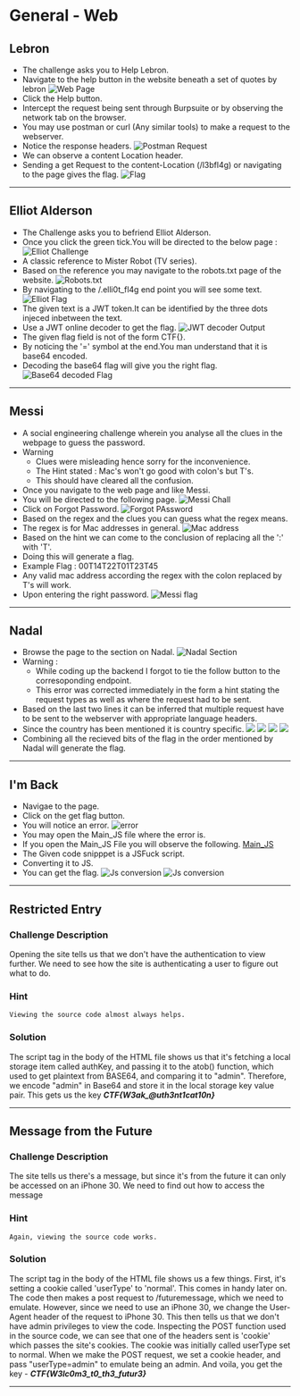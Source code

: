 # General - Web


## Lebron

* The challenge asks you to Help Lebron.
* Navigate to the help button in the website beneath a set of quotes by lebron
	<img src = "./Files/Lebron.png" alt = "Web Page"/>
* Click the Help button.
* Intercept the request being sent through Burpsuite or by observing the network tab on the browser.
* You may use postman or curl (Any similar tools) to make a request to the webserver.
* Notice the response headers.
	<img src = "./Files/Request.png" alt = "Postman Request"/>
* We can observe a content Location header.
* Sending a get Request to the content-Location (/l3bfl4g) or navigating to the page gives the flag.
	<img src = "./Files/LebFlag.png" alt = "Flag"/>

---

## Elliot Alderson

* The Challenge asks you to befriend Elliot Alderson.
* Once you click the green tick.You will be directed to the below page :
	<img src = "./Files/Elliot.png" alt = "Elliot Challenge"/>
* A classic reference to Mister Robot (TV series).
* Based on the reference you may navigate to the robots.txt page of the website.
	<img src = "./Files/Robots.png" alt = "Robots.txt"/>
* By navigating to the  /.elli0t_fl4g end point you will see some text.
	<img src = "./Files/ElliotFlag.png" alt = "Elliot Flag "/>
* The given text is a JWT token.It can be identified by the three dots injeced inbetween the text.
* Use a JWT online decoder to get the flag.
	<img src = "./Files/JWT.png" alt = "JWT decoder Output"/>
* The given flag field is not of the form CTF{}.
* By noticing the '=' symbol at the end.You man understand that it is base64 encoded.
* Decoding the base64 flag will give you the right flag.
	<img src = "./Files/B64.png" alt = "Base64 decoded Flag"/>

---

## Messi

* A social engineering challenge wherein you analyse all the clues in the webpage to guess the password.
* Warning
	* Clues were misleading hence sorry for the inconvenience.
	* The Hint stated : Mac's won't go good with colon's but T's.
	* This should have cleared all the confusion.
* Once you navigate to the web page and like Messi.
* You will be directed to the following page.
	<img src = "./Files/Messi.png" alt = "Messi Chall"/>
* Click on Forgot Password.
	<img src = "./Files/FP.png" alt = "Forgot PAssword"/>
* Based on the regex and the clues you can guess what the regex means.
* The regex is for Mac addresses in general.
	<img src = "./Files/Mac.png" alt = "Mac address"/>
* Based on the hint we can come to the conclusion of replacing all the ':' with 'T'.
* Doing this will generate a flag.
* Example Flag : 00T14T22T01T23T45
* Any valid mac address according the regex with the colon replaced by T's will work.
* Upon entering the right password.
	<img src = "./Files/MessiFlag.png" alt = "Messi flag" />
---

## Nadal

* Browse the page to the section on Nadal.
	<img src = "./Files/Nadal.png" alt = "Nadal Section" />
* Warning :
	* While coding up the backend I forgot to tie the follow button to the corresoponding endpoint.
	* This error was corrected immediately in the form a hint stating the request types as well as where the request had to be sent.
* Based on the last two lines it can be inferred that multiple request have to be sent to the webserver with appropriate language headers.
* Since the country has been mentioned it is country specific.
	<img src="./Files/req1.png"/> 
	<img src="./Files/req2.png"/> 
	<img src="./Files/req3.png"/> 
	<img src="./Files/req4.png"/> 
* Combining all the recieved bits of the flag in the order mentioned by Nadal will generate the flag.
 
---

## I'm Back

* Navigae to the page.
* Click on the get flag button.
* You will notice an error.
	<img src = "./Files/error.png" alt = "error"/>
* You may open the Main_JS file where the error is.
* If you open the Main_JS File you will observe the following.
[Main_JS](Files/Main_JS.js)
* The Given code snipppet is a JSFuck script.
* Converting it to JS.
* You can get the flag.
	<img src = "./Files/JS1.png" alt = "Js conversion"/> 
	<img src = "./Files/JS2.png" alt = "Js conversion"/>

___

## Restricted Entry

### Challenge Description

Opening the site tells us that we don't have the authentication to view further. We need to see how the site is authenticating a user to figure out what to do.

### Hint

```
Viewing the source code almost always helps.
```

### Solution

The script tag in the body of the HTML file shows us that it's fetching a local storage item called authKey, and passing it to the atob() function, which used to get plaintext from BASE64, and comparing it to "admin". Therefore, we encode "admin" in Base64 and store it in the local storage key value pair. This gets us the key ***CTF{W3ak_@uth3nt1cat10n}*** 

---

## Message from the Future

### Challenge Description

The site tells us there's a message, but since it's from the future it can only be accessed on an iPhone 30. We need to find out how to access the message

### Hint

```
Again, viewing the source code works.
```

### Solution

The script tag in the body of the HTML file shows us a few things. First, it's setting a cookie called 'userType' to 'normal'. This comes in handy later on. The code then makes a post request to /futuremessage, which we need to emulate. However, since we need to use an iPhone 30, we change the User-Agent header of the request to iPhone 30. This then tells us that we don't have admin privileges to view the code. Inspecting the POST function used in the source code, we can see that one of the headers sent is 'cookie' which passes the site's cookies. The cookie was initially called userType set to normal. When we make the POST request, we set a cookie header, and pass "userType=admin" to emulate being an admin. And voila, you get the key - ***CTF{W3lc0m3_t0_th3_futur3}***

---